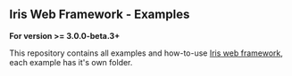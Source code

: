 ## Iris Web Framework - Examples

**For version >= 3.0.0-beta.3+**

This repository contains all examples and how-to-use [Iris web framework](https://github.com/kataras/iris), each example has it's own folder.
